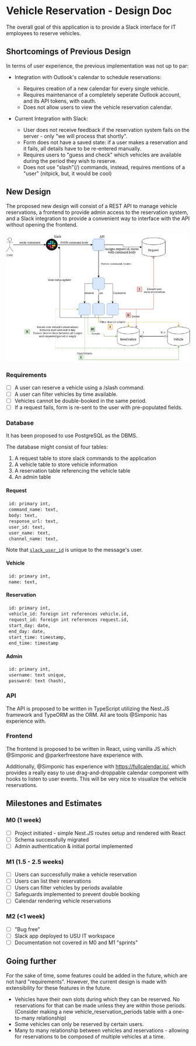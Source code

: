 # Vehicle Reservation - Design Doc

The overall goal of this application is to provide a Slack interface for IT employees to reserve vehicles.

## Shortcomings of Previous Design

In terms of user experience, the previous implementation was not up to par:

* Integration with Outlook's calendar to schedule reservations: 
  + Requires creation of a new calendar for every single vehicle.
  + Requires maintenance of a completely seperate Outlook account, and its API tokens, with oauth.
  + Does not allow users to view the vehicle reservation calendar.

* Current Integration with Slack:
  + User does not receive feedback if the reservation system fails on the server - only "we will process
    that shortly".
  + Form does not have a saved state: if a user makes a reservation and it fails, all details have to be
    re-entered manually.
  + Requires users to "guess and check" which vehicles are available during the period they wish to reserve.
  + Does not use "slash"(/) commands, instead, requires mentions of a "user" (nitpick, but, it would be cool)

## New Design

The proposed new design will consist of a REST API to manage vehicle reservations, a frontend to provide admin
access to the reservation system, and a Slack integration to provide a convenient way to interface with the API
without opening the frontend.

![Example Slack Command Request](slack_request.png)

### Requirements

- [ ] A user can reserve a vehicle using a /slash command.
- [ ] A user can filter vehicles by time available.
- [ ] Vehicles cannot be double-booked in the same period.
- [ ] If a request fails, form is re-sent to the user with pre-populated fields.

### Database

It has been proposed to use PostgreSQL as the DBMS.

The database might consist of four tables: 

1. A request table to store slack commands to the application
2. A vehicle table to store vehicle information
3. A reservation table referencing the vehicle table 
4. An admin table

#### Request
```
 id: primary int,
 command_name: text,
 body: text,
 response_url: text,
 user_id: text,
 user_name: text,
 channel_name: text,
```

Note that [`slack_user_id`](https://api.slack.com/interactivity/slash-commands#app_command_handling) is unique to 
the message's user.

#### Vehicle
```
 id: primary int,
 name: text,
```

#### Reservation
```
 id: primary int,
 vehicle_id: foreign int references vehicle.id,
 request_id: foreign int references request.id,
 start_day: date,
 end_day: date,
 start_time: timestamp,
 end_time: timestamp
```

#### Admin
```
 id: primary int,
 username: text unique,
 password: text (hash),
```

### API

The API is proposed to be written in TypeScript utilizing the Nest.JS framework and TypeORM as the ORM. All are
tools @Simponic has experience with.

### Frontend

The frontend is proposed to be written in React, using vanilla JS which @Simponic and @parkerfreestone have 
experience with.

Additionally, @Simponic has experience with https://fullcalendar.io/, which provides a really easy to use
drag-and-droppable calendar component with hooks to listen to user events. This will be very nice to visualize
the vehicle reservations.

## Milestones and Estimates

### M0 (1 week)
- [ ] Project initiated - simple Nest.JS routes setup and rendered with React
- [ ] Schema successfully migrated
- [ ] Admin authentication & initial portal implemented

### M1 (1.5 - 2.5 weeks)
- [ ] Users can successfully make a vehicle reservation
- [ ] Users can list their reservations
- [ ] Users can filter vehicles by periods available
- [ ] Safeguards implemented to prevent double booking
- [ ] Calendar rendering vehicle reservations

### M2 (<1 week)
- [ ] "Bug free"
- [ ] Slack app deployed to USU IT workspace
- [ ] Documentation not covered in M0 and M1 "sprints"

## Going further

For the sake of time, some features could be added in the future, which are not hard "requirements". However,
the current design is made with extensibility for these features in the future.

* Vehicles have their own slots during which they can be reserved. No reservations for that can be made unless they
  are within those periods. (Consider making a new vehicle_reservation_periods table with a one-to-many relationship)
* Some vehicles can only be reserved by certain users.
* Many to many relationship between vehicles and reservations - allowing for reservations to be composed of multiple
  vehicles at a time.

